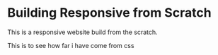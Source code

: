# Building Responsive from Scratch
This is a responsive website build from the scratch. 

This is to see how far i have come from css

